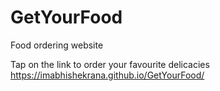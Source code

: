 # GetYourFood
Food ordering website

Tap on the link to order your favourite delicacies https://imabhishekrana.github.io/GetYourFood/
